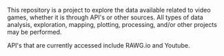 This repository is a project to explore the data available related to video games, whether it is through API's or other sources. All types of data analysis, exploration, mapping, plotting, processing, and/or other projects may be performed.

API's that are currently accessed include RAWG.io and Youtube.
